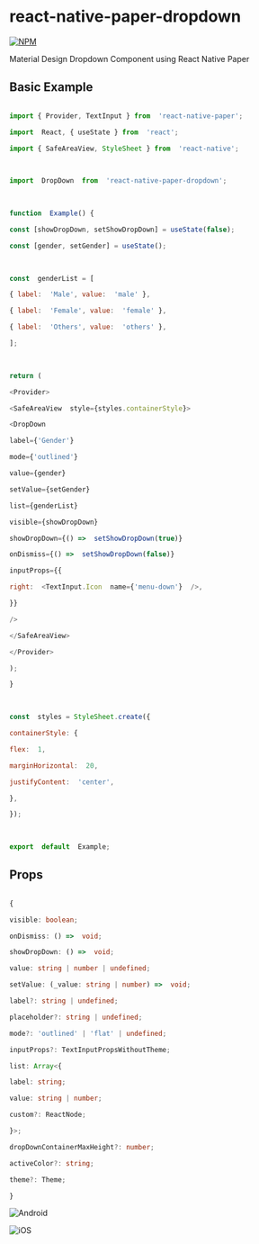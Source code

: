 

# react-native-paper-dropdown

  

[![NPM](https://nodei.co/npm/react-native-paper-dropdown.png?downloads=true)](https://nodei.co/npm/react-native-paper-dropdown/)

  

Material Design Dropdown Component using React Native Paper

  

## Basic Example

  

```javascript

import { Provider, TextInput } from  'react-native-paper';

import  React, { useState } from  'react';

import { SafeAreaView, StyleSheet } from  'react-native';

  

import  DropDown  from  'react-native-paper-dropdown';

  

function  Example() {

const [showDropDown, setShowDropDown] = useState(false);

const [gender, setGender] = useState();

  

const  genderList = [

{ label:  'Male', value:  'male' },

{ label:  'Female', value:  'female' },

{ label:  'Others', value:  'others' },

];

  

return (

<Provider>

<SafeAreaView  style={styles.containerStyle}>

<DropDown

label={'Gender'}

mode={'outlined'}

value={gender}

setValue={setGender}

list={genderList}

visible={showDropDown}

showDropDown={() =>  setShowDropDown(true)}

onDismiss={() =>  setShowDropDown(false)}

inputProps={{

right:  <TextInput.Icon  name={'menu-down'}  />,

}}

/>

</SafeAreaView>

</Provider>

);

}

  

const  styles = StyleSheet.create({

containerStyle: {

flex:  1,

marginHorizontal:  20,

justifyContent:  'center',

},

});

  

export  default  Example;

```

  

## Props

  

```typescript

{

visible: boolean;

onDismiss: () =>  void;

showDropDown: () =>  void;

value: string | number | undefined;

setValue: (_value: string | number) =>  void;

label?: string | undefined;

placeholder?: string | undefined;

mode?: 'outlined' | 'flat' | undefined;

inputProps?: TextInputPropsWithoutTheme;

list: Array<{

label: string;

value: string | number;

custom?: ReactNode;

}>;

dropDownContainerMaxHeight?: number;

activeColor?: string;

theme?: Theme;

}
```

![Android](https://imgur.com/bsAAVMI.png)

![iOS](https://i.imgur.com/yRBnR80.png)